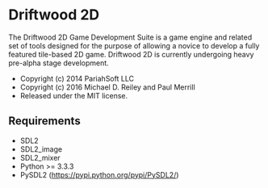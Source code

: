 # Driftwood 2D

The Driftwood 2D Game Development Suite is a game engine and related set of tools designed for the purpose of allowing a novice to develop a fully featured tile-based 2D game. Driftwood 2D is currently undergoing heavy pre-alpha stage development.

* Copyright (c) 2014 PariahSoft LLC
* Copyright (c) 2016 Michael D. Reiley and Paul Merrill
* Released under the MIT license.

## Requirements

* SDL2
* SDL2_image
* SDL2_mixer
* Python >= 3.3.3
* PySDL2 (https://pypi.python.org/pypi/PySDL2/)
